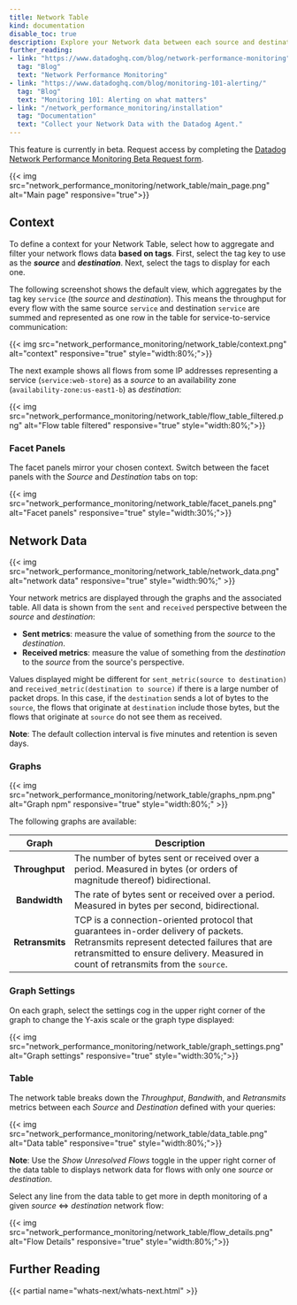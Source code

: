 ```yaml
---
title: Network Table
kind: documentation
disable_toc: true
description: Explore your Network data between each source and destination across your stack.
further_reading:
- link: "https://www.datadoghq.com/blog/network-performance-monitoring"
  tag: "Blog"
  text: "Network Performance Monitoring"
- link: "https://www.datadoghq.com/blog/monitoring-101-alerting/"
  tag: "Blog"
  text: "Monitoring 101: Alerting on what matters"
- link: "/network_performance_monitoring/installation"
  tag: "Documentation"
  text: "Collect your Network Data with the Datadog Agent."
---
```


<div class="alert alert-warning">
This feature is currently in beta. Request access by completing the <a href="https://app.datadoghq.com/network/2019signup">Datadog Network Performance Monitoring Beta Request form</a>.
</div>

{{< img src="network_performance_monitoring/network_table/main_page.png" alt="Main page" responsive="true">}}

## Context

To define a context for your Network Table, select how to aggregate and filter your network flows data **based on tags**. First, select the tag key to use as the **_source_** and **_destination_**. Next, select the tags to display for each one.

The following screenshot shows the default view, which aggregates by the tag key `service` (the _source_ and _destination_). This means the throughput for every flow with the same source `service` and destination `service` are summed and represented as one row in the table for service-to-service communication:

{{< img src="network_performance_monitoring/network_table/context.png" alt="context" responsive="true" style="width:80%;">}}

The next example shows all flows from some IP addresses representing a service (`service:web-store`) as a _source_ to an availability zone (`availability-zone:us-east1-b`) as _destination_:

{{< img src="network_performance_monitoring/network_table/flow_table_filtered.png" alt="Flow table filtered" responsive="true" style="width:80%;">}}

### Facet Panels

The facet panels mirror your chosen context. Switch between the facet panels with the _Source_ and _Destination_ tabs on top:

{{< img src="network_performance_monitoring/network_table/facet_panels.png" alt="Facet panels" responsive="true" style="width:30%;">}}

## Network Data

{{< img src="network_performance_monitoring/network_table/network_data.png" alt="network data" responsive="true" style="width:90%;" >}}

Your network metrics are displayed through the graphs and the associated table. All data is shown from the `sent` and `received` perspective between the _source_ and _destination_:

- **Sent metrics**: measure the value of something from the _source_ to the _destination_.
- **Received metrics**: measure the value of something from the _destination_ to the _source_ from the source's perspective.

Values displayed might be different for `sent_metric(source to destination)` and `received_metric(destination to source)` if there is a large number of packet drops. In this case, if the `destination` sends a lot of bytes to the `source`, the flows that originate at `destination` include those bytes, but the flows that originate at `source` do not see them as received.

**Note**: The default collection interval is five minutes and retention is seven days.

### Graphs

{{< img src="network_performance_monitoring/network_table/graphs_npm.png" alt="Graph npm" responsive="true" style="width:80%;" >}}

The following graphs are available:

| Graph | Description |
| -------- | ------ |
| **Throughput** | The number of bytes sent or received over a period. Measured in bytes (or orders of magnitude thereof) bidirectional.|
| **Bandwidth** | The rate of bytes sent or received over a period. Measured in bytes per second, bidirectional. |
| **Retransmits** | TCP is a connection-oriented protocol that guarantees in-order delivery of packets. Retransmits represent detected failures that are retransmitted to ensure delivery. Measured in count of retransmits from the `source`. |

### Graph Settings

On each graph, select the settings cog in the upper right corner of the graph to change the Y-axis scale or the graph type displayed:

{{< img src="network_performance_monitoring/network_table/graph_settings.png" alt="Graph settings" responsive="true" style="width:30%;">}}

### Table

The network table breaks down the _Throughput_, _Bandwith_, and _Retransmits_ metrics between each _Source_ and _Destination_ defined with your queries:

{{< img src="network_performance_monitoring/network_table/data_table.png" alt="Data table" responsive="true" style="width:80%;">}}

**Note**: Use the *Show Unresolved Flows* toggle in the upper right corner of the data table to displays network data for flows with only one _source_ or _destination_.

Select any line from the data table to get more in depth monitoring of a given _source_ <=> _destination_ network flow:

{{< img src="network_performance_monitoring/network_table/flow_details.png" alt="Flow Details" responsive="true" style="width:80%;">}}

## Further Reading

{{< partial name="whats-next/whats-next.html" >}}
